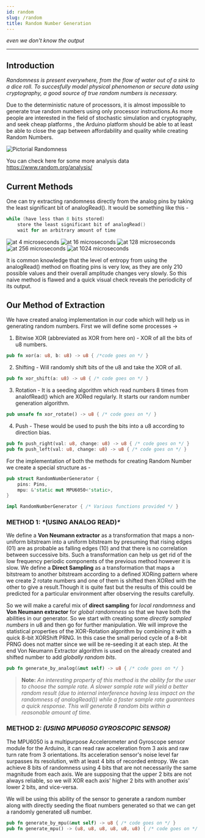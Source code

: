 ```yaml
---
id: random
slug: /random
title: Random Number Generation
---
```


_even we don't know the output_

---

## Introduction
_Randomness is present everywhere, from the flow of water out of a sink to a dice roll. To succesfully model physical phenomenon or secure data using cryptography, a good source of true random numbers is necessary._

Due to the deterministic nature of processors, it is almost impossible to generate true random numbers using only processor instructions.As more people are interested in the field of stochastic simulation and cryptography, and seek cheap platforms , the Arduino platform should be able to at least be able to close the gap between affordability and quality while creating Random Numbers.

![Pictorial Randomness](https://gist.githubusercontent.com/bloc97/b5831977ccfeae3aa71976686c9c8afa/raw/1f216bb8b1c4c457c215bf2d70213213dd667a87/random_comparison.png)

You can check here for some more analysis data
<https://www.random.org/analysis/>


## Current Methods
One can try extracting randomness directly from the analog pins by taking the least significant bit of analogRead().
It would be something like this - 

```c++
while (have less than 8 bits stored)  
    store the least significant bit of analogRead()  
    wait for an arbitrary amount of time
```

![at 4 microseconds](https://gist.githubusercontent.com/bloc97/b5831977ccfeae3aa71976686c9c8afa/raw/06dabbf93c6d0bf2920718b5934a6b2175187e88/4us.png)
![at 16 microseconds](https://gist.githubusercontent.com/bloc97/b5831977ccfeae3aa71976686c9c8afa/raw/06dabbf93c6d0bf2920718b5934a6b2175187e88/16us.png)
![at 128 microseconds](https://gist.githubusercontent.com/bloc97/b5831977ccfeae3aa71976686c9c8afa/raw/06dabbf93c6d0bf2920718b5934a6b2175187e88/128us.png)
![at 256 microseconds](https://gist.githubusercontent.com/bloc97/b5831977ccfeae3aa71976686c9c8afa/raw/06dabbf93c6d0bf2920718b5934a6b2175187e88/256us.png)
![at 1024 microseconds](https://gist.githubusercontent.com/bloc97/b5831977ccfeae3aa71976686c9c8afa/raw/06dabbf93c6d0bf2920718b5934a6b2175187e88/1024us.png)

It is common knowledge that the level of entropy from using the analogRead() method on floating pins is very low, as they are only 210 possible values and their overall amplitude changes very slowly. So this naive method is flawed and a quick visual check reveals the periodicity of its output.


## Our Method of Extraction

We have created analog implementation in our code which will help us in generating random numbers.
First we will define some processes ->
1)  Bitwise XOR (abbreviated as XOR from here on) - XOR of all the bits of u8 numbers.
```rust
pub fn xor(a: u8, b: u8) -> u8 { /*code goes on */ }
```
2)  Shifting - Will randomly shift bits of the u8 and take the XOR of all.
```rust
pub fn xor_shift(a: u8) -> u8 { /* code goes on */ }
```
3)  Rotation - It is a seeding algorithm which read numbers 8 times from analofRead() which are XORed regularly. It starts our random number generation algorithm.
```rust
pub unsafe fn xor_rotate() -> u8 { /* code goes on */ }
```
4)  Push - These would be used to push the bits into a u8 according to direction bias.
```rust
pub fn push_right(val: u8, change: u8) -> u8 { /* code goes on */ }
pub fn push_left(val: u8, change: u8) -> u8 { /* code goes on */ }
```

For the implementation of both the methods for creating Random Number we create a special structure as - 

```rust
pub struct RandomNumberGenerator {
    pins: Pins,
    mpu: &'static mut MPU6050<'static>,
}

impl RandomNumberGenerator { /* Various functions provided */ }
```

### METHOD 1:  _*_(USING ANALOG READ)_*_ 
We define a **Von Neumann extractor** as a transformation that maps a non-uniform bitstream into a uniform bitstream by presuming that rising edges (01) are as probable as falling edges (10) and that there is no correlation between successive bits. Such a transformation can help us get rid of the low frequency periodic components of the previous method however it is slow.
We define a **Direct Sampling** as a transformation that maps a bitstream to another bitstream according to a defined XORing pattern where we create 2 rotate numbers and one of them is shifted then XORed with the other to give a result.Though it is quite fast but the results of this could be predicted for a particular environment after observing the results carefully.

So we will make a careful mix of **direct sampling** for _local randomness_ and **Von Neumann extractor** for _global randomness_ so that we have both the abilities in our generator.
So we start with creating some _directly sampled numbers_ in u8 and then go for further manipulation.
We will improve the statistical properties of the XOR-Rotation algorithm by combining it with a quick 8-bit XORShift PRNG. In this case the small period cycle of a 8-bit PRNG does not matter since we will be re-seeding it at each step.
At the end Von Neumann Extractor algorithm is used on the already created and shifted number to add _globally random bits_.

```rust
pub fn generate_by_analog(&mut self) -> u8 { /* code goes on */ }
```

>  **Note:** _An interesting property of this method is the ability for the user to choose the sample rate. A slower sample rate will yield a better random result (due to internal interference having less impact on the randomness of analogRead()) while a faster sample rate guarantees a quick response. This will generate 8 random bits within a reasonable amount of time._


### METHOD 2:  _(USING MPU6050 GYROSCOPIC SENSOR)_
The MPU6050 is a multipurpose Accelerometer and Gyroscope sensor module for the Arduino, it can read raw acceleration from 3 axis and raw turn rate from 3 orientations. Its acceleration sensor's noise level far surpasses its resolution, with at least 4 bits of recorded entropy.
We can achieve 8 bits of randomness using 4 bits that are not necessarily the same magnitude from each axis. We are supposing that the upper 2 bits are not always reliable, so we will XOR each axis' higher 2 bits with another axis' lower 2 bits, and vice-versa.

We will be using this ability of the sensor to generate a random number along with directly seeding the float numbers generated so that we can get a randomly generated u8 number.

```rust
pub fn generate_by_mpu(&mut self) -> u8 { /* code goes on */ }
pub fn generate_mpu() -> (u8, u8, u8, u8, u8, u8) { /* code goes on */ }
```
